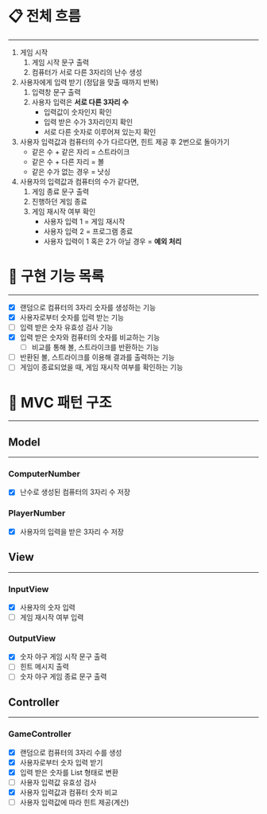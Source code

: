 # 📋 전체 흐름

---

1. 게임 시작
   1. 게임 시작 문구 출력
   2. 컴퓨터가 서로 다른 3자리의 난수 생성
2. 사용자에게 입력 받기 (정답을 맞출 때까지 반복)
   1. 입력창 문구 출력
   2. 사용자 입력은 **서로 다른 3자리 수**
      - 입력값이 숫자인지 확인
      - 입력 받은 수가 3자리인지 확인
      - 서로 다른 숫자로 이루어져 있는지 확인
3. 사용자 입력값과 컴퓨터의 수가 다르다면, 힌트 제공 후 2번으로 돌아가기
   - 같은 수 + 같은 자리 = 스트라이크
   - 같은 수 + 다른 자리 = 볼
   - 같은 수가 없는 경우 = 낫싱
4. 사용자의 입력값과 컴퓨터의 수가 같다면,
   1. 게임 종료 문구 출력
   2. 진행하던 게임 종료
   3. 게임 재시작 여부 확인
      - 사용자 입력 1 = 게임 재시작
      - 사용자 입력 2 = 프로그램 종료
      - 사용자 입력이 1 혹은 2가 아닐 경우 = **예외 처리**

# 🚀 구현 기능 목록

---

* [x] 랜덤으로 컴퓨터의 3자리 숫자를 생성하는 기능
* [x] 사용자로부터 숫자를 입력 받는 기능
* [ ] 입력 받은 숫자 유효성 검사 기능
* [x] 입력 받은 숫자와 컴퓨터의 숫자를 비교하는 기능
  * [ ] 비교를 통해 볼, 스트라이크를 반환하는 기능
* [ ] 반환된 볼, 스트라이크를 이용해 결과를 출력하는 기능
* [ ] 게임이 종료되었을 때, 게임 재시작 여부를 확인하는 기능

# 🧬 MVC 패턴 구조

---
## Model

---

### ComputerNumber

- [x] 난수로 생성된 컴퓨터의 3자리 수 저장

### PlayerNumber

- [x] 사용자의 입력을 받은 3자리 수 저장

## View

---

### InputView

- [x] 사용자의 숫자 입력
- [ ] 게임 재시작 여부 입력

### OutputView

- [x] 숫자 야구 게임 시작 문구 출력
- [ ] 힌트 메시지 출력
- [ ] 숫자 야구 게임 종료 문구 출력

## Controller

---

### GameController

- [x] 랜덤으로 컴퓨터의 3자리 수를 생성
- [x] 사용자로부터 숫자 입력 받기
- [x] 입력 받은 숫자를 List 형태로 변환
- [ ] 사용자 입력값 유효성 검사
- [x] 사용자 입력값과 컴퓨터 숫자 비교
- [ ] 사용자 입력값에 따라 힌트 제공(계산)
